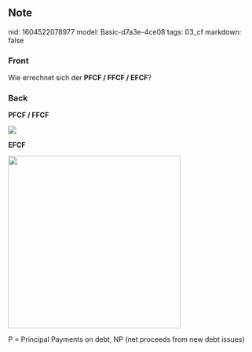 ## Note
nid: 1604522078977
model: Basic-d7a3e-4ce08
tags: 03_cf
markdown: false

### Front
<p>Wie errechnet sich der <b>PFCF / FFCF / EFCF</b>?

### Back
<p><b>PFCF / FFCF</b>
<p><img src="12tLLN6Q7Mxxz93PxTns.png">
<p><b>EFCF</b>
<p><img src="12gtE8wXUia9V7kHHymf.png" style="width: 351px;">
<p>P = Principal Payments on debt, NP (net proceeds from new debt
issues)
